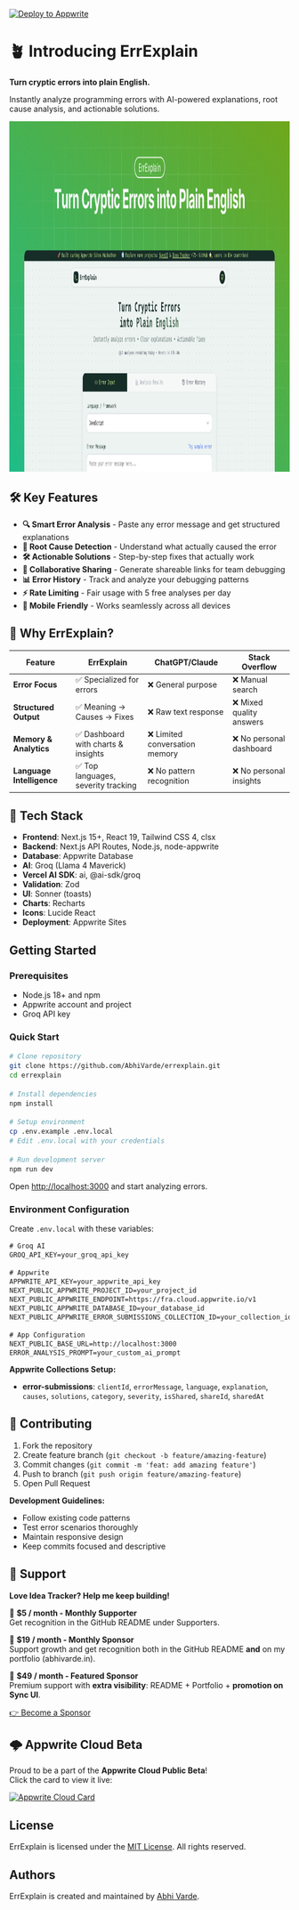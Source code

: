 [![Deploy to Appwrite](https://img.shields.io/badge/Deploy%20to-Appwrite-f02e65?style=for-the-badge&logo=appwrite&logoColor=f02e65&labelColor=1d1d1d)](https://cloud.appwrite.io/console)

# 🪴 Introducing ErrExplain

**Turn cryptic errors into plain English.** 

Instantly analyze programming errors with AI-powered explanations, root cause analysis, and actionable solutions.

<img width="1200" height="630" alt="og-image" src="./public/og-image.png" />

## 🛠️ Key Features

- **🔍 Smart Error Analysis** - Paste any error message and get structured explanations
- **🎯 Root Cause Detection** - Understand what actually caused the error
- **🛠️ Actionable Solutions** - Step-by-step fixes that actually work
- **🔗 Collaborative Sharing** - Generate shareable links for team debugging
- **📊 Error History** - Track and analyze your debugging patterns
- **⚡ Rate Limiting** - Fair usage with 5 free analyses per day
- **📱 Mobile Friendly** - Works seamlessly across all devices

## 🤔 Why ErrExplain?

| Feature | ErrExplain | ChatGPT/Claude | Stack Overflow |
|---------|------------|----------------|----------------|
| **Error Focus** | ✅ Specialized for errors | ❌ General purpose | ❌ Manual search |
| **Structured Output** | ✅ Meaning → Causes → Fixes | ❌ Raw text response | ❌ Mixed quality answers |
| **Memory & Analytics** | ✅ Dashboard with charts & insights | ❌ Limited conversation memory | ❌ No personal dashboard |
| **Language Intelligence** | ✅ Top languages, severity tracking | ❌ No pattern recognition | ❌ No personal insights |

## 🚀 Tech Stack

- **Frontend**: Next.js 15+, React 19, Tailwind CSS 4, clsx
- **Backend**: Next.js API Routes, Node.js, node-appwrite
- **Database**: Appwrite Database
- **AI**: Groq (Llama 4 Maverick)
- **Vercel AI SDK**: ai, @ai-sdk/groq
- **Validation**: Zod
- **UI**: Sonner (toasts)
- **Charts**: Recharts
- **Icons**: Lucide React
- **Deployment**: Appwrite Sites

## Getting Started

### Prerequisites

- Node.js 18+ and npm
- Appwrite account and project
- Groq API key

### Quick Start

```bash
# Clone repository
git clone https://github.com/AbhiVarde/errexplain.git
cd errexplain

# Install dependencies
npm install

# Setup environment
cp .env.example .env.local
# Edit .env.local with your credentials

# Run development server
npm run dev
```

Open [http://localhost:3000](http://localhost:3000) and start analyzing errors.

### Environment Configuration

Create `.env.local` with these variables:

```env
# Groq AI
GROQ_API_KEY=your_groq_api_key

# Appwrite
APPWRITE_API_KEY=your_appwrite_api_key
NEXT_PUBLIC_APPWRITE_PROJECT_ID=your_project_id
NEXT_PUBLIC_APPWRITE_ENDPOINT=https://fra.cloud.appwrite.io/v1
NEXT_PUBLIC_APPWRITE_DATABASE_ID=your_database_id
NEXT_PUBLIC_APPWRITE_ERROR_SUBMISSIONS_COLLECTION_ID=your_collection_id

# App Configuration
NEXT_PUBLIC_BASE_URL=http://localhost:3000
ERROR_ANALYSIS_PROMPT=your_custom_ai_prompt
```

**Appwrite Collections Setup:**

- **error-submissions**: `clientId`, `errorMessage`, `language`, `explanation`, `causes`, `solutions`, `category`, `severity`, `isShared`, `shareId`, `sharedAt`

## 🤝 Contributing

1. Fork the repository
2. Create feature branch (`git checkout -b feature/amazing-feature`)
3. Commit changes (`git commit -m 'feat: add amazing feature'`)
4. Push to branch (`git push origin feature/amazing-feature`)
5. Open Pull Request

**Development Guidelines:**
- Follow existing code patterns
- Test error scenarios thoroughly
- Maintain responsive design
- Keep commits focused and descriptive

## 💖 Support

**Love Idea Tracker? Help me keep building!**

💚 **$5 / month - Monthly Supporter**  
Get recognition in the GitHub README under Supporters.  

🌟 **$19 / month - Monthly Sponsor**  
Support growth and get recognition both in the GitHub README **and** on my portfolio (abhivarde.in).  

🚀 **$49 / month - Featured Sponsor**  
Premium support with **extra visibility**: README + Portfolio + **promotion on Sync UI**.  

[👉 Become a Sponsor](https://github.com/sponsors/AbhiVarde)

## 🌩️ Appwrite Cloud Beta

Proud to be a part of the **Appwrite Cloud Public Beta**!  
Click the card to view it live:

<a href="https://cloud.appwrite.io/card/653e053411ff36b703e7" target="_blank">
  <img width="350" src="https://cloud.appwrite.io/v1/cards/cloud?userId=653e053411ff36b703e7" alt="Appwrite Cloud Card" />
</a>

## License

ErrExplain is licensed under the [MIT License](http://choosealicense.com/licenses/mit/). All rights reserved.

## Authors

ErrExplain is created and maintained by [Abhi Varde](https://www.abhivarde.in/).
